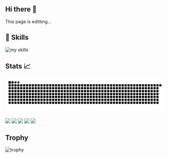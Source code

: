 ## Hi there 👋
This page is editting...

<!-- 3. 好きな技術スタックに変更 -->
<!-- ライトモート：theme=light, ダークモート：theme=dark -->
<!-- アイコンの選択肢一覧：https://arc.net/l/quote/zizyykfh -->
## 🌱 Skills
<img alt="my skills" src="https://skillicons.dev/icons?theme=dark&perline=7&i=cs,cpp,java,python,html,css,javascript,php,figma,linux,unity" />

## Stats 📈
![](https://raw.githubusercontent.com/kinnringo/kinnringo/output/github-contribution-grid-snake.svg)

![](http://github-profile-summary-cards.vercel.app/api/cards/profile-details?username=kinnringo&theme=gruvbox)
![](http://github-profile-summary-cards.vercel.app/api/cards/repos-per-language?username=kinnringo&theme=gruvbox)
![](http://github-profile-summary-cards.vercel.app/api/cards/most-commit-language?username=kinnringo&theme=gruvbox)
![](http://github-profile-summary-cards.vercel.app/api/cards/stats?username=kinnringo&theme=gruvbox)
![](http://github-profile-summary-cards.vercel.app/api/cards/productive-time?username=kinnringo&theme=gruvbox&utcOffset=9)

## Trophy
![trophy](https://github-profile-trophy.vercel.app/?username=kinnringo&theme=gruvbox)

<!--
**kinnringo/kinnringo** is a ✨ _special_ ✨ repository because its `README.md` (this file) appears on your GitHub profile.

Here are some ideas to get you started:

- 🔭 I’m currently working on ...
- 🌱 I’m currently learning ...
- 👯 I’m looking to collaborate on ...
- 🤔 I’m looking for help with ...
- 💬 Ask me about ...
- 📫 How to reach me: ...
- 😄 Pronouns: ...
- ⚡ Fun fact: ...
-->
